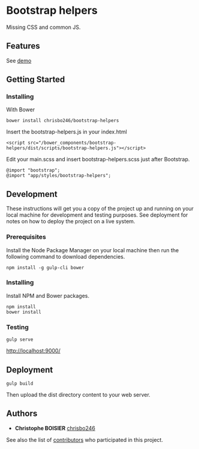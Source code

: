 # Bootstrap helpers

Missing CSS and common JS.

## Features

See [demo](http://chrisbo246.github.io/bootstrap-helpers/)

## Getting Started

### Installing

With Bower

```
bower install chrisbo246/bootstrap-helpers
```

Insert the bootstrap-helpers.js in your index.html

```
<script src="/bower_components/bootstrap-helpers/dist/scripts/bootstrap-helpers.js"></script>
```

Edit your main.scss and insert bootstrap-helpers.scss just after Bootstrap.

```
@import "bootstrap";
@import "app/styles/bootstrap-helpers";
```

## Development

These instructions will get you a copy of the project up and running on your local machine for development and testing purposes. See deployment for notes on how to deploy the project on a live system.

### Prerequisites

Install the Node Package Manager on your local machine then run the following command to download dependencies.

```
npm install -g gulp-cli bower
```

### Installing

Install NPM and Bower packages.

```
npm install
bower install
```

### Testing

```
gulp serve
```

[http://localhost:9000/](http://localhost:9000/)

## Deployment

```
gulp build
```

Then upload the dist directory content to your web server.

<!--

## Contributing

Please read [CONTRIBUTING.md](CONTRIBUTING.md) for details on our code of conduct, and the process for submitting pull requests to us.

-->

## Authors

* **Christophe BOISIER** [chrisbo246](https://github.com/chrisbo246)

See also the list of [contributors](https://github.com/your/project/contributors) who participated in this project.

<!--

## License

This project is licensed under the MIT License - see the [LICENSE.md](LICENSE.md) file for details

-->